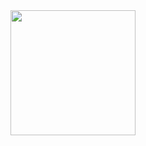 <div id="header" align="center">
  <img src="https://giphy.com/stickers/GDevs-sticker-community-google-HwBlFQZFcAoUcPHZdX" width="200"/>
</div>
